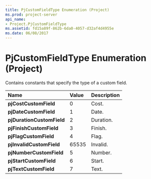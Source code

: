```yaml
---
title: PjCustomFieldType Enumeration (Project)
ms.prod: project-server
api_name:
- Project.PjCustomFieldType
ms.assetid: fd15a89f-862b-6da0-4057-d32af4d4955e
ms.date: 06/08/2017
---
```



# PjCustomFieldType Enumeration (Project)

Contains constants that specify the type of a custom field.



|**Name**|**Value**|**Description**|
|:-----|:-----|:-----|
|**pjCostCustomField**|0|Cost.|
|**pjDateCustomField**|1|Date.|
|**pjDurationCustomField**|2|Duration.|
|**pjFinishCustomField**|3|Finish.|
|**pjFlagCustomField**|4|Flag.|
|**pjInvalidCustomField**|65535|Invalid.|
|**pjNumberCustomField**|5|Number.|
|**pjStartCustomField**|6|Start.|
|**pjTextCustomField**|7|Text.|

